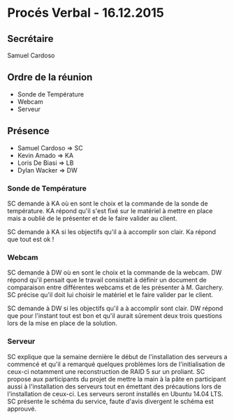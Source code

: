 # Procés Verbal - 16.12.2015

## Secrétaire
Samuel Cardoso

## Ordre de la réunion
* Sonde de Température
* Webcam
* Serveur

## Présence
* Samuel Cardoso => SC
* Kevin Amado => KA
* Loris De Biasi => LB
* Dylan Wacker => DW

### Sonde de Température
SC demande à KA où en sont le choix et la commande de la sonde de température. KA répond qu'il s'est fixé sur le matériel à mettre en place mais a oublié de le présenter et de le faire valider au client.

SC demande à KA si les objectifs qu'il a à accomplir son clair. Ka répond que tout est ok !

### Webcam
SC demande à DW où en sont le choix et la commande de la webcam. DW répond qu'il pensait que le travail consistait à définir un document de comparaison entre différentes webcams et de les présenter à M. Garchery. SC précise qu'il doit lui choisir le matériel et le faire valider par le client.

SC demande à DW si les objectifs qu'il a à accomplir sont clair. DW répond que pour l'instant tout est bon et qu'il aurait sûrement deux trois questions lors de la mise en place de la solution.

### Serveur
SC explique que la semaine dernière le début de l'installation des serveurs a commencé et qu'il a remarqué quelques problèmes lors de l'initialisation de ceux-ci notamment une reconstruction de RAID 5 sur un proliant. SC propose aux participants du projet de mettre la main à la pâte en participant aussi à l'installation des serveurs tout en émettant des précautions lors de l'installation de ceux-ci. Les serveurs seront installés en Ubuntu 14.04 LTS. SC présente le schéma du service, faute d'avis divergent le schéma est approuvé.

